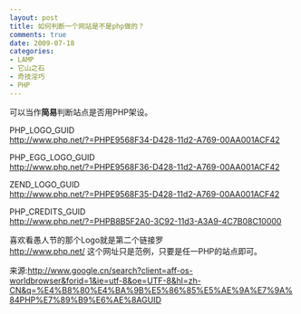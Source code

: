```yaml
---
layout: post
title: 如何判断一个网站是不是php做的？
comments: true
date: 2009-07-18
categories:
- LAMP
- 它山之石
- 奇技淫巧
- PHP
---
```


<p>可以当作<strong>简易</strong>判断站点是否用PHP架设。</p>
<p>PHP_LOGO_GUID<br /><a href="http://www.php.net/?=PHPE9568F34-D428-11d2-A769-00AA001ACF42">http://www.php.net/?=PHPE9568F34-D428-11d2-A769-00AA001ACF42</a></p>
<p>PHP_EGG_LOGO_GUID<br /><a href="http://www.php.net/?=PHPE9568F36-D428-11d2-A769-00AA001ACF42">http://www.php.net/?=PHPE9568F36-D428-11d2-A769-00AA001ACF42</a></p>
<p>ZEND_LOGO_GUID<br /><a href="http://www.php.net/?=PHPE9568F35-D428-11d2-A769-00AA001ACF42">http://www.php.net/?=PHPE9568F35-D428-11d2-A769-00AA001ACF42</a></p>
<p>PHP_CREDITS_GUID<br /><a href="http://www.php.net/?=PHPB8B5F2A0-3C92-11d3-A3A9-4C7B08C10000">http://www.php.net/?=PHPB8B5F2A0-3C92-11d3-A3A9-4C7B08C10000</a></p>
<p>喜欢看愚人节的那个Logo就是第二个链接罗<br /><a href="http://www.php.net/">http://www.php.net/</a> 这个网址只是范例，只要是任一PHP的站点即可。</p>
<p>来源:<a href="http://www.google.cn/search?client=aff-os-worldbrowser&amp;forid=1&amp;ie=utf-8&amp;oe=UTF-8&amp;hl=zh-CN&amp;q=%E4%B8%80%E4%BA%9B%E5%86%85%E5%AE%9A%E7%9A%84PHP%E7%89%B9%E6%AE%8AGUID" target="_blank">http://www.google.cn/search?client=aff-os-worldbrowser&amp;forid=1&amp;ie=utf-8&amp;oe=UTF-8&amp;hl=zh-CN&amp;q=%E4%B8%80%E4%BA%9B%E5%86%85%E5%AE%9A%E7%9A%84PHP%E7%89%B9%E6%AE%8AGUID</a></p>
<p> </p>				

